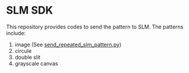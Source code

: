 # SLM SDK
This repository provides codes to send the pattern to SLM. 
The patterns include:
1. image (See [send_repeated_slm_pattern.py](slm-sdk/send_repeated_slm_pattern.py))
2. circule
3. double slit
4. grayscale canvas

